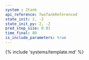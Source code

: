 ```yaml
---
system : 2tank
api_reference: TwoTankReferenced
state_init: 2, -2
state_init_py: 2, -2
pred_step_size: 0.01
time_final: 80
is_include_parameters: true
---
```


{% include 'systems/template.md' %}